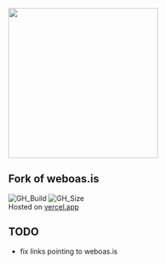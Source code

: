 <img src="https://lh3.googleusercontent.com/qTFOST3nt3d3WV68MlKg6aNqWlnx-GRJmqNGRwVLDf0bJq98b8iAWi1uIaajgpVhf04Z=h500" width="300px"></img>
## Fork of weboas.is
![GH_Build](https://img.shields.io/github/checks-status/szymboro/weboasis/main)
![GH_Size](https://img.shields.io/github/repo-size/szymboro/weboasis)
<br/>
Hosted on [vercel.app](https://vercel.app/)

## TODO
- fix links pointing to weboas.is
